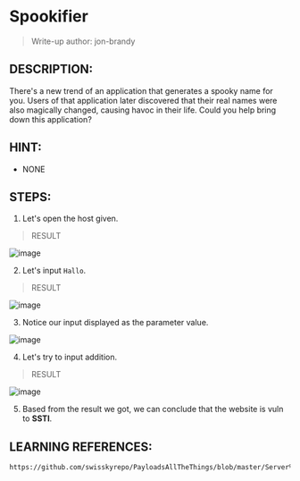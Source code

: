 # Spookifier
> Write-up author: jon-brandy
## DESCRIPTION:
There's a new trend of an application that generates a spooky name for you. 
Users of that application later discovered that their real names were also magically changed, causing havoc in their life. 
Could you help bring down this application?
## HINT:
- NONE
## STEPS:
1. Let's open the host given.

> RESULT

![image](https://user-images.githubusercontent.com/70703371/209550314-bf2c9973-9be9-414b-8cbd-ff537420b4ef.png)


2. Let's input `Hallo`.

> RESULT

![image](https://user-images.githubusercontent.com/70703371/209550511-9a0f8bce-71fe-48dc-9c6c-667345089714.png)


3. Notice our input displayed as the parameter value.

![image](https://user-images.githubusercontent.com/70703371/209550550-5670a127-78d8-4535-8505-92be6b862090.png)


4. Let's try to input addition.

> RESULT

![image](https://user-images.githubusercontent.com/70703371/209550842-6ea4c1dc-368a-408a-b33a-92e18ca85414.png)


5. Based from the result we got, we can conclude that the website is vuln to **SSTI**.






## LEARNING REFERENCES:

```
https://github.com/swisskyrepo/PayloadsAllTheThings/blob/master/Server%20Side%20Template%20Injection/README.md#mako
```
